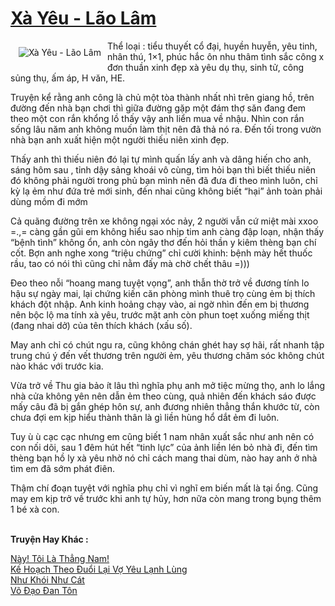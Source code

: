 <a href="https://utruyen.com/xa-yeu-lao-lam/21220/" title="Xà Yêu - Lão Lâm"><h1>Xà Yêu - Lão Lâm</h1></a><div style="display:table"><img align="right" style="float: left; padding: 10px;" src="https://utruyen.com/images/story/200x260/xa-yeu-lao-lam.jpg" alt="Xà Yêu - Lão Lâm">Thể loại : tiểu thuyết cổ đại, huyền huyễn, yêu tinh, nhân thú, 1×1, phúc hắc ôn nhu thâm tình sắc công x đơn thuần xinh đẹp xà yêu dụ thụ, sinh tử, công sủng thụ, ấm áp, H văn, HE.<p></p>Truyện kể rằng anh công là chủ một tòa thành nhất nhì trên giang hồ, trên đường đến nhà bạn chơi thì giữa đường gặp một đám thợ săn đang đem theo một con rắn khổng lồ thấy vậy anh liển mua về nhậu. Nhìn con rắn sống lâu năm anh không muốn làm thịt nên đã thả nó ra. Đến tối trong vườn nhà bạn anh xuất hiện một người thiếu niên xinh đẹp.<p></p>Thấy anh thì thiếu niên đó lại tự mình quấn lấy anh và dâng hiến cho anh, sáng hôm sau , tỉnh dậy sảng khoái vô cùng, tìm hỏi bạn thì biết thiếu niên đó không phải người trong phủ bạn mình nên đã đưa đi theo mình luôn, chỉ kỳ lạ ẻm như đứa trẻ mới sinh, đến nhai cũng không biết “hại” ảnh toàn phải dùng mồm đi mớm<p></p>Cả quãng đường trên xe không ngại xóc nảy, 2 người vẫn cứ miệt mài xxoo =.,= càng gần gũi em không hiểu sao nhịp tim anh càng đập loạn, nhận thấy “bệnh tình” không ổn, anh còn ngây thơ đến hỏi thần y kiêm thèng bạn chí cốt. Bợn anh nghe xong “triệu chứng” chỉ cười khinh: bệnh mày hết thuốc rầu, tao có nói thì cũng chỉ nằm đấy mà chờ chết thâu =)))<p></p>Đeo theo nỗi “hoang mang tuyệt vọng”, anh thẫn thờ trở về đương tính lo hậu sự ngày mai, lại chứng kiến căn phòng mình thuê trọ cùng ẻm bị thích khách đột nhập. Anh kinh hoảng chạy vào, ai ngờ nhìn đến em bị thương nên bộc lộ ma tính xà yêu, trước mặt anh còn phun toẹt xuống miếng thịt (đang nhai dở) của tên thích khách (xấu số).<p></p>May anh chỉ có chút ngu ra, cũng không chán ghét hay sợ hãi, rất nhanh tập trung chú ý đến vết thương trên người ẻm, yêu thương chăm sóc không chút nào khác với trước kia.<p></p>Vừa trở về Thu gia bảo ít lâu thì nghĩa phụ anh mở tiệc mừng thọ, anh lo lắng nhà cửa không yên nên dẫn ẻm theo cùng, quả nhiên đến khách sáo được mấy câu đã bị gắn ghép hôn sự, anh đương nhiên thẳng thắn khước từ, còn chưa đợi em kịp hiểu thành thân là gì liền hùng hổ dắt ẻm đi luôn.<p></p>Tuy ù ù cạc cạc nhưng em cũng biết 1 nam nhân xuất sắc như anh nên có con nối dõi, sau 1 đêm hút hết “tinh lực” của ảnh liền lén bỏ nhà đi, đến tìm thèng bạn hồ ly xà yêu nhờ nó chỉ cách mang thai dùm, nào hay anh ở nhà tìm em đã sớm phát điên.<p></p>Thậm chí đoạn tuyệt với nghĩa phụ chỉ vì nghĩ em biến mất là tại ổng. Cũng may em kịp trở về trước khi anh tự hủy, hơn nữa còn mang trong bụng thêm 1 bé xà con.</div><p><br><b>Truyện Hay Khác :</b></p><a href="https://utruyen.com/nay-toi-la-thang-nam/21174/" alt="Này! Tôi Là Thẳng Nam!">Này! Tôi Là Thẳng Nam!</a><br/><a href="https://www.flickr.com/photos/183745219@N08/49414658321/" alt="Kế Hoạch Theo Đuổi Lại Vợ Yêu Lạnh Lùng">Kế Hoạch Theo Đuổi Lại Vợ Yêu Lạnh Lùng</a><br/><a href="https://github.com/quanluxury/ngontinh_sac/tree/master/truyenhay/24698/" alt="Như Khói Như Cát">Như Khói Như Cát</a><br/><a href="https://truyenhot2020.wordpress.com/2019/12/11/vo-dao-dan-ton/" alt="Võ Đạo Đan Tôn">Võ Đạo Đan Tôn</a><br/>